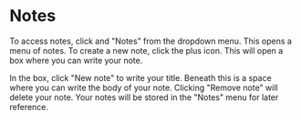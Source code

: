 # Notes 

To access notes, click <font-awesome :icon="['far', 'compass']"/> and "Notes" from the dropdown menu. 
This opens a menu of notes. 
To create a new note, click the plus icon.
This will open a box where you can write your note.

In the box, click "New note" to write your title.
Beneath this is a space where you can write the body of your note.
Clicking "Remove note" will delete your note.
Your notes will be stored in the "Notes" menu for later reference. 
